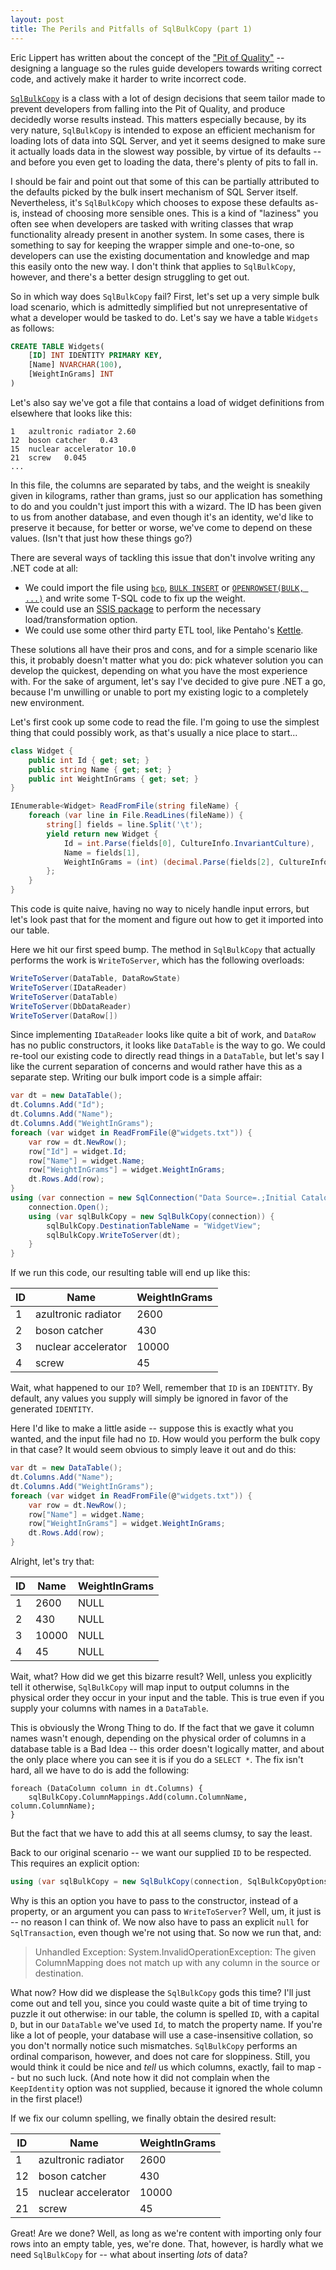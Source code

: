 ```yaml
---
layout: post
title: The Perils and Pitfalls of SqlBulkCopy (part 1)
---
```


Eric Lippert has written about the concept of the ["Pit of Quality"](https://blogs.msdn.microsoft.com/ericlippert/2007/08/14/c-and-the-pit-of-despair/) -- designing a language so the rules guide developers towards writing correct code, and actively make it harder to write incorrect code.

[`SqlBulkCopy`](https://docs.microsoft.com/dotnet/api/system.data.sqlclient.sqlbulkcopy) is a class with a lot of design decisions that seem tailor made to prevent developers from falling into the Pit of Quality, and produce decidedly worse results instead. This matters especially because, by its very nature, `SqlBulkCopy` is intended to expose an efficient mechanism for loading lots of data into SQL Server, and yet it seems designed to make sure it actually loads data in the slowest way possible, by virtue of its defaults -- and before you even get to loading the data, there's plenty of pits to fall in.

I should be fair and point out that some of this can be partially attributed to the defaults picked by the bulk insert mechanism of SQL Server itself. Nevertheless, it's `SqlBulkCopy` which chooses to expose these defaults as-is, instead of choosing more sensible ones. This is a kind of "laziness" you often see when developers are tasked with writing classes that wrap functionality already present in another system. In some cases, there is something to say for keeping the wrapper simple and one-to-one, so developers can use the existing documentation and knowledge and map this easily onto the new way. I don't think that applies to `SqlBulkCopy`, however, and there's a better design struggling to get out.

So in which way does `SqlBulkCopy` fail? First, let's set up a very simple bulk load scenario, which is admittedly simplified but not unrepresentative of what a developer would be tasked to do. Let's say we have a table `Widgets` as follows:

```sql
CREATE TABLE Widgets(
    [ID] INT IDENTITY PRIMARY KEY, 
    [Name] NVARCHAR(100), 
    [WeightInGrams] INT
)
````
    
Let's also say we've got a file that contains a load of widget definitions from elsewhere that looks like this:

````
1	azultronic radiator	2.60
12	boson catcher	0.43
15	nuclear accelerator	10.0
21	screw	0.045
...
````

In this file, the columns are separated by tabs, and the weight is sneakily given in kilograms, rather than grams, just so our application has something to do and you couldn't just import this with a wizard. The ID has been given to us from another database, and even though it's an identity, we'd like to preserve it because, for better or worse, we've come to depend on these values. (Isn't that just how these things go?)

There are several ways of tackling this issue that don't involve writing any .NET code at all:
* We could import the file using [`bcp`](https://docs.microsoft.com/sql/tools/bcp-utility), [`BULK INSERT`](https://docs.microsoft.com/sql/t-sql/statements/bulk-insert-transact-sql) or [`OPENROWSET(BULK, ...)`](https://docs.microsoft.com/sql/t-sql/functions/openrowset-transact-sql#using-openrowset-with-the-bulk-option) and write some T-SQL code to fix up the weight.
* We could use an [SSIS package](https://docs.microsoft.com/sql/integration-services/sql-server-integration-services) to perform the necessary load/transformation option.
* We could use some other third party ETL tool, like Pentaho's [Kettle](https://github.com/pentaho/pentaho-kettle).

These solutions all have their pros and cons, and for a simple scenario like this, it probably doesn't matter what you do: pick whatever solution you can develop the quickest, depending on what you have the most experience with. For the sake of argument, let's say I've decided to give pure .NET a go, because I'm unwilling or unable to port my existing logic to a completely new environment.

Let's first cook up some code to read the file. I'm going to use the simplest thing that could possibly work, as that's usually a nice place to start...

````csharp
class Widget {
    public int Id { get; set; }
    public string Name { get; set; }
    public int WeightInGrams { get; set; }
}

IEnumerable<Widget> ReadFromFile(string fileName) {
    foreach (var line in File.ReadLines(fileName)) {
        string[] fields = line.Split('\t');
        yield return new Widget {
            Id = int.Parse(fields[0], CultureInfo.InvariantCulture),
            Name = fields[1],
            WeightInGrams = (int) (decimal.Parse(fields[2], CultureInfo.InvariantCulture) * 1000)
        };
    }
}
````

This code is quite naive, having no way to nicely handle input errors, but let's look past that for the moment and figure out how to get it imported into our table.

Here we hit our first speed bump. The method in `SqlBulkCopy` that actually performs the work is `WriteToServer`, which has the following overloads:

````csharp
WriteToServer(DataTable, DataRowState)
WriteToServer(IDataReader)
WriteToServer(DataTable)
WriteToServer(DbDataReader)
WriteToServer(DataRow[])
````
    
Since implementing `IDataReader` looks like quite a bit of work, and `DataRow` has no public constructors, it looks like `DataTable` is the way to go. We could re-tool our existing code to directly read things in a `DataTable`, but let's say I like the current separation of concerns and would rather have this as a separate step. Writing our bulk import code is a simple affair:

````csharp
var dt = new DataTable();
dt.Columns.Add("Id");
dt.Columns.Add("Name");
dt.Columns.Add("WeightInGrams");
foreach (var widget in ReadFromFile(@"widgets.txt")) {
    var row = dt.NewRow();
    row["Id"] = widget.Id;
    row["Name"] = widget.Name;
    row["WeightInGrams"] = widget.WeightInGrams;
    dt.Rows.Add(row);
}
using (var connection = new SqlConnection("Data Source=.;Initial Catalog=Widgets;Integrated Security=SSPI")) {
    connection.Open();
    using (var sqlBulkCopy = new SqlBulkCopy(connection)) {
        sqlBulkCopy.DestinationTableName = "WidgetView";
        sqlBulkCopy.WriteToServer(dt);
    }
}
````

If we run this code, our resulting table will end up like this:

| ID |        Name         | WeightInGrams |
|----|---------------------|---------------|
|  1 | azultronic radiator |          2600 |
|  2 | boson catcher       |           430 |
|  3 | nuclear accelerator |         10000 |
|  4 | screw               |            45 |

Wait, what happened to our `ID`? Well, remember that `ID` is an `IDENTITY`. By default, any values you supply will simply be ignored in favor of the generated `IDENTITY`.

Here I'd like to make a little aside -- suppose this is exactly what you wanted, and the input file had no `ID`. How would you perform the bulk copy in that case? It would seem obvious to simply leave it out and do this:

````csharp
var dt = new DataTable();
dt.Columns.Add("Name");
dt.Columns.Add("WeightInGrams");
foreach (var widget in ReadFromFile(@"widgets.txt")) {
    var row = dt.NewRow();
    row["Name"] = widget.Name;
    row["WeightInGrams"] = widget.WeightInGrams;
    dt.Rows.Add(row);
}
````
        
Alright, let's try that:

| ID | Name  | WeightInGrams |
|----|-------|---------------|
|  1 |  2600 | NULL          |
|  2 |   430 | NULL          |
|  3 | 10000 | NULL          |
|  4 |    45 | NULL          |

Wait, what? How did we get this bizarre result? Well, unless you explicitly tell it otherwise, `SqlBulkCopy` will map input to output columns in the physical order they occur in your input and the table. This is true even if you supply your columns with names in a `DataTable`.

This is obviously the Wrong Thing to do. If the fact that we gave it column names wasn't enough, depending on the physical order of columns in a database table is a Bad Idea -- this order doesn't logically matter, and about the only place where you can see it is if you do a `SELECT *`. The fix isn't hard, all we have to do is add the following:

````
foreach (DataColumn column in dt.Columns) {
    sqlBulkCopy.ColumnMappings.Add(column.ColumnName, column.ColumnName);
}
````

But the fact that we have to add this at all seems clumsy, to say the least.

Back to our original scenario -- we want our supplied `ID` to be respected. This requires an explicit option:

````csharp
using (var sqlBulkCopy = new SqlBulkCopy(connection, SqlBulkCopyOptions.KeepIdentity, null)) {
````
    
Why is this an option you have to pass to the constructor, instead of a property, or an argument you can pass to `WriteToServer`? Well, um, it just is -- no reason I can think of. We now also have to pass an explicit `null` for `SqlTransaction`, even though we're not using that. So now we run that, and:

> Unhandled Exception: System.InvalidOperationException: The given ColumnMapping does not match up with any column in the source or destination.
    
What now? How did we displease the `SqlBulkCopy` gods this time? I'll just come out and tell you, since you could waste quite a bit of time trying to puzzle it out otherwise: in our table, the column is spelled `ID`, with a capital `D`, but in our `DataTable` we've used `Id`, to match the property name. If you're like a lot of people, your database will use a case-insensitive collation, so you don't normally notice such mismatches. `SqlBulkCopy` performs an ordinal comparison, however, and does not care for sloppiness. Still, you would think it could be nice and *tell* us which columns, exactly, fail to map -- but no such luck. (And note how it did not complain when the `KeepIdentity` option was not supplied, because it ignored the whole column in the first place!)

If we fix our column spelling, we finally obtain the desired result:

| ID |        Name         | WeightInGrams |
|----|---------------------|---------------|
|  1 | azultronic radiator |          2600 |
| 12 | boson catcher       |           430 |
| 15 | nuclear accelerator |         10000 |
| 21 | screw               |            45 |

Great! Are we done? Well, as long as we're content with importing only four rows into an empty table, yes, we're done. That, however, is hardly what we need `SqlBulkCopy` for -- what about inserting *lots* of data? 
